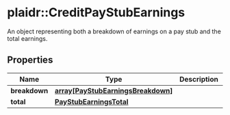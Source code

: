 # plaidr::CreditPayStubEarnings

An object representing both a breakdown of earnings on a pay stub and the total earnings.

## Properties
Name | Type | Description | Notes
------------ | ------------- | ------------- | -------------
**breakdown** | [**array[PayStubEarningsBreakdown]**](PayStubEarningsBreakdown.md) |  | 
**total** | [**PayStubEarningsTotal**](PayStubEarningsTotal.md) |  | 


